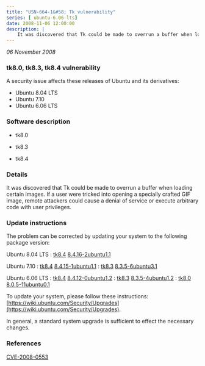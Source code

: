 ```yaml
---
title: "USN-664-1&#58; Tk vulnerability"
series: [ ubuntu-6.06-lts]
date: 2008-11-06 12:00:00
description: |
    It was discovered that Tk could be made to overrun a buffer when loading certain images. If a user were tricked into opening a specially crafted GIF image, remote attackers could cause a denial of service or execute arbitrary code with user privileges. 
--- 
```

 
 

*06 November 2008*

### tk8.0, tk8.3, tk8.4 vulnerability

A security issue affects these releases of Ubuntu and its derivatives:

* Ubuntu 8.04 LTS
* Ubuntu 7.10
* Ubuntu 6.06 LTS

### Software description

* tk8.0 

* tk8.3 

* tk8.4 

### Details

It was discovered that Tk could be made to overrun a buffer when loading certain images. If a user were tricked into opening a specially crafted GIF image, remote attackers could cause a denial of service or execute arbitrary code with user privileges. 

### Update instructions

The problem can be corrected by updating your system to the following package version:

Ubuntu 8.04 LTS
 : [tk8.4](https://launchpad.net/ubuntu/+source/tk8.4) <span> [8.4.16-2ubuntu1.1](https://launchpad.net/ubuntu/+source/tk8.4/8.4.16-2ubuntu1.1) </span> 

Ubuntu 7.10
 : [tk8.4](https://launchpad.net/ubuntu/+source/tk8.4) <span> [8.4.15-1ubuntu1.1](https://launchpad.net/ubuntu/+source/tk8.4/8.4.15-1ubuntu1.1) </span> 
 : [tk8.3](https://launchpad.net/ubuntu/+source/tk8.3) <span> [8.3.5-6ubuntu3.1](https://launchpad.net/ubuntu/+source/tk8.3/8.3.5-6ubuntu3.1) </span> 

Ubuntu 6.06 LTS
 : [tk8.4](https://launchpad.net/ubuntu/+source/tk8.4) <span> [8.4.12-0ubuntu1.2](https://launchpad.net/ubuntu/+source/tk8.4/8.4.12-0ubuntu1.2) </span> 
 : [tk8.3](https://launchpad.net/ubuntu/+source/tk8.3) <span> [8.3.5-4ubuntu1.2](https://launchpad.net/ubuntu/+source/tk8.3/8.3.5-4ubuntu1.2) </span> 
 : [tk8.0](https://launchpad.net/ubuntu/+source/tk8.0) <span> [8.0.5-11ubuntu0.1](https://launchpad.net/ubuntu/+source/tk8.0/8.0.5-11ubuntu0.1) </span> 

To update your system, please follow these instructions: [https://wiki.ubuntu.com/Security/Upgrades](https://wiki.ubuntu.com/Security/Upgrades).

In general, a standard system upgrade is sufficient to effect the necessary changes. 

### References

 
 [CVE-2008-0553](http://people.ubuntu.com/~ubuntu-security/cve/CVE-2008-0553)
 

